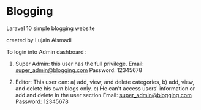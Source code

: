 # Blogging


Laravel 10
simple blogging website

created by Lujain Alsmadi

To login into Admin dashboard :
1) Super Admin: this user has the full privilege.
Email: super_admin@blogging.com
Password: 12345678

2) Editor: This user can:
 a) add, view, and delete categories, b) add, view, and delete his own blogs only.
c) He can't access users' information or add and delete in the user section
Email: super_admin@blogging.com
Password: 12345678
